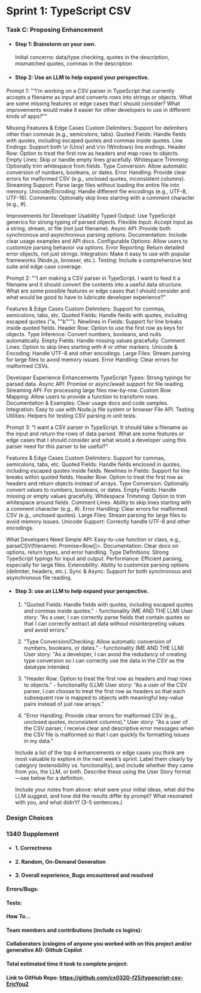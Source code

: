 # Sprint 1: TypeScript CSV

### Task C: Proposing Enhancement

- #### Step 1: Brainstorm on your own.
    Initial concerns: data/type checking, quotes in the description, mismatched quotes, commas in the description

- #### Step 2: Use an LLM to help expand your perspective.

Prompt 1: "“I’m working on a CSV parser in TypeScript that currently accepts a filename as input and converts rows into strings or objects. What are some missing features or edge cases that I should consider? What improvements would make it easier for other developers to use in different kinds of apps?”"

Missing Features & Edge Cases
Custom Delimiters: Support for delimiters other than commas (e.g., semicolons, tabs).
Quoted Fields: Handle fields with quotes, including escaped quotes and commas inside quotes.
Line Endings: Support both \n (Unix) and \r\n (Windows) line endings.
Header Row: Option to treat the first row as headers and map rows to objects.
Empty Lines: Skip or handle empty lines gracefully.
Whitespace Trimming: Optionally trim whitespace from fields.
Type Conversion: Allow automatic conversion of numbers, booleans, or dates.
Error Handling: Provide clear errors for malformed CSV (e.g., unclosed quotes, inconsistent columns).
Streaming Support: Parse large files without loading the entire file into memory.
Unicode/Encoding: Handle different file encodings (e.g., UTF-8, UTF-16).
Comments: Optionally skip lines starting with a comment character (e.g., #).

Improvements for Developer Usability
Typed Output: Use TypeScript generics for strong typing of parsed objects.
Flexible Input: Accept input as a string, stream, or file (not just filename).
Async API: Provide both synchronous and asynchronous parsing options.
Documentation: Include clear usage examples and API docs.
Configurable Options: Allow users to customize parsing behavior via options.
Error Reporting: Return detailed error objects, not just strings.
Integration: Make it easy to use with popular frameworks (Node.js, browser, etc.).
Testing: Include a comprehensive test suite and edge case coverage.

Prompt 2: "“I am making a  CSV parser in TypeScript. I want to feed it a filename and it should convert the contents into a useful data structure. What are some possible features or edge cases that I should consider and what would be good to have to lubricate developer experience?"

Features & Edge Cases
Custom Delimiters: Support for commas, semicolons, tabs, etc.
Quoted Fields: Handle fields with quotes, including escaped quotes ("a, ""b""").
Newlines in Fields: Support for line breaks inside quoted fields.
Header Row: Option to use the first row as keys for objects.
Type Inference: Convert numbers, booleans, and nulls automatically.
Empty Fields: Handle missing values gracefully.
Comment Lines: Option to skip lines starting with # or other markers.
Unicode & Encoding: Handle UTF-8 and other encodings.
Large Files: Stream parsing for large files to avoid memory issues.
Error Handling: Clear errors for malformed CSVs.

Developer Experience Enhancements
TypeScript Types: Strong typings for parsed data.
Async API: Promise or async/await support for file reading.
Streaming API: For processing large files row-by-row.
Custom Row Mapping: Allow users to provide a function to transform rows.
Documentation & Examples: Clear usage docs and code samples.
Integration: Easy to use with Node.js file system or browser File API.
Testing Utilities: Helpers for testing CSV parsing in unit tests.

Prompt 3: “I want a  CSV parser in TypeScript. It should take a filename as the input and return the rows of data parsed. What are some features or edge cases that I should consider and what would a developer using this parser need for this parser to be useful?"

Features & Edge Cases
Custom Delimiters: Support for commas, semicolons, tabs, etc.
Quoted Fields: Handle fields enclosed in quotes, including escaped quotes inside fields.
Newlines in Fields: Support for line breaks within quoted fields.
Header Row: Option to treat the first row as headers and return objects instead of arrays.
Type Conversion: Optionally convert values to numbers, booleans, or dates.
Empty Fields: Handle missing or empty values gracefully.
Whitespace Trimming: Option to trim whitespace around fields.
Comment Lines: Ability to skip lines starting with a comment character (e.g., #).
Error Handling: Clear errors for malformed CSV (e.g., unclosed quotes).
Large Files: Stream parsing for large files to avoid memory issues.
Unicode Support: Correctly handle UTF-8 and other encodings.

What Developers Need
Simple API: Easy-to-use function or class, e.g., parseCSV(filename): Promise<Row[]>.
Documentation: Clear docs on options, return types, and error handling.
Type Definitions: Strong TypeScript typings for input and output.
Performance: Efficient parsing, especially for large files.
Extensibility: Ability to customize parsing options (delimiter, headers, etc.).
Sync & Async: Support for both synchronous and asynchronous file reading.


- #### Step 3: use an LLM to help expand your perspective.

    1.  "Quoted Fields: Handle fields with quotes, including escaped quotes and commas inside quotes." - functionality (ME AND THE LLM)
    User story: "As a user, I can correctly parse fields that contain quotes so that I can correctly extract all data without misinterpreting values and avoid errors."

    2. "Type Conversion/Checking: Allow automatic conversion of numbers, booleans, or dates." - functionality (ME AND THE LLM)
    User story: "As a developer, I can avoid the redudancy of creating type conversion so I can correctly use the data in the CSV as the datatype intended.

    3. "Header Row: Option to treat the first row as headers and map rows to objects." - functionality (LLM)
    User story: “As a user of the CSV parser, I can choose to treat the first row as headers so that each subsequent row is mapped to objects with meaningful key-value pairs instead of just raw arrays.”

    4. "Error Handling: Provide clear errors for malformed CSV (e.g., unclosed quotes, inconsistent columns)."
    User story: "As a user of the CSV parser, I receive clear and descriptive error messages when the CSV file is malformed so that I can quickly fix formatting issues in my data."


    Include a list of the top 4 enhancements or edge cases you think are most valuable to explore in the next week’s sprint. Label them clearly by category (extensibility vs. functionality), and include whether they came from you, the LLM, or both. Describe these using the User Story format—see below for a definition. 

    Include your notes from above: what were your initial ideas, what did the LLM suggest, and how did the results differ by prompt? What resonated with you, and what didn’t? (3-5 sentences.) 

### Design Choices

### 1340 Supplement

- #### 1. Correctness

- #### 2. Random, On-Demand Generation

- #### 3. Overall experience, Bugs encountered and resolved
#### Errors/Bugs:
#### Tests:
#### How To…

#### Team members and contributions (include cs logins):

#### Collaborators (cslogins of anyone you worked with on this project and/or generative AI): Github Copilot
#### Total estimated time it took to complete project: 
#### Link to GitHub Repo: https://github.com/cs0320-f25/typescript-csv-EricYou2
